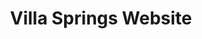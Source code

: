 ---
title: Villa Springs Website
content: A website developed with Hugo for a local neighborhood community.
siteLink: https://villaspringslake.com/
sourceLink: hhttps://github.com/JakePartusch/villa-springs-website
---